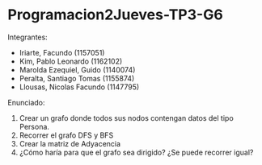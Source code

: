 # Programacion2Jueves-TP3-G6
Integrantes:
- Iriarte, Facundo (1157051)
- Kim, Pablo Leonardo (1162102)
- Marolda Ezequiel, Guido (1140074)
- Peralta, Santiago Tomas (1155874)
- Llousas, Nicolas Facundo (1147795)

Enunciado:

1) Crear un grafo donde todos sus nodos
contengan datos del
tipo Persona.
2) Recorrer el grafo DFS y BFS
3) Crear la matriz de Adyacencia
4) ¿Cómo haría para que el grafo sea dirigido?
¿Se puede recorrer igual? 
